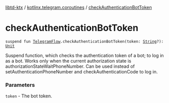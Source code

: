 [libtd-ktx](../index.md) / [kotlinx.telegram.coroutines](index.md) / [checkAuthenticationBotToken](./check-authentication-bot-token.md)

# checkAuthenticationBotToken

`suspend fun `[`TelegramFlow`](../kotlinx.telegram.core/-telegram-flow/index.md)`.checkAuthenticationBotToken(token: `[`String`](https://kotlinlang.org/api/latest/jvm/stdlib/kotlin/-string/index.html)`?): `[`Unit`](https://kotlinlang.org/api/latest/jvm/stdlib/kotlin/-unit/index.html)

Suspend function, which checks the authentication token of a bot; to log in as a bot. Works only
when the current authorization state is authorizationStateWaitPhoneNumber. Can be used instead of
setAuthenticationPhoneNumber and checkAuthenticationCode to log in.

### Parameters

`token` - The bot token.